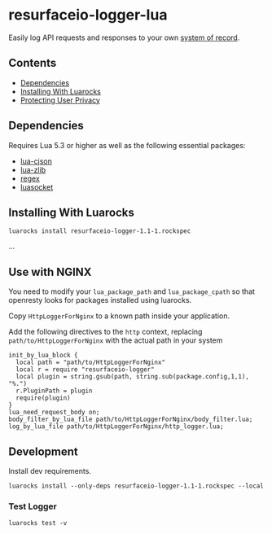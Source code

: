 # resurfaceio-logger-lua
Easily log API requests and responses to your own <a href="https://resurface.io">system of record</a>.

## Contents

<ul>
<li><a href="#dependencies">Dependencies</a></li>
<li><a href="#installing_with_luarocks">Installing With Luarocks</a></li>
<li><a href="#privacy">Protecting User Privacy</a></li>
</ul>

<a name="dependencies"/>

## Dependencies
Requires Lua 5.3 or higher as well as the following essential packages:
- [lua-cjson](https://www.kyne.com.au/~mark/software/lua-cjson.php)
- [lua-zlib](https://github.com/brimworks/lua-zlib)
- [regex](https://github.com/mah0x211/lua-regex)
- [luasocket](https://github.com/diegonehab/luasocket)

<a name="installing_with_luarocks"/>

## Installing With Luarocks

```
luarocks install resurfaceio-logger-1.1-1.rockspec
```
...

## Use with NGINX
You need to modify your `lua_package_path` and `lua_package_cpath` so that openresty looks for packages installed using luarocks.

Copy `HttpLoggerForNginx` to a known path inside your application.

Add the following directives to the `http` context, replacing `path/to/HttpLoggerForNginx` with the actual path in your system
```
init_by_lua_block {
  local path = "path/to/HttpLoggerForNginx"
  local r = require "resurfaceio-logger"
  local plugin = string.gsub(path, string.sub(package.config,1,1), "%.")
  r.PluginPath = plugin
  require(plugin)
}
lua_need_request_body on;
body_filter_by_lua_file path/to/HttpLoggerForNginx/body_filter.lua;
log_by_lua_file path/to/HttpLoggerForNginx/http_logger.lua;
```


## Development
Install dev requirements.

```
luarocks install --only-deps resurfaceio-logger-1.1-1.rockspec --local
```

### Test Logger

```
luarocks test -v
```
